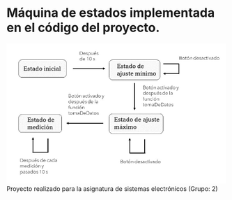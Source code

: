 # Máquina de estados implementada en el código del proyecto.
![](./resources/maq.jpg)
Proyecto realizado para la asignatura de sistemas electrónicos (Grupo: 2)

